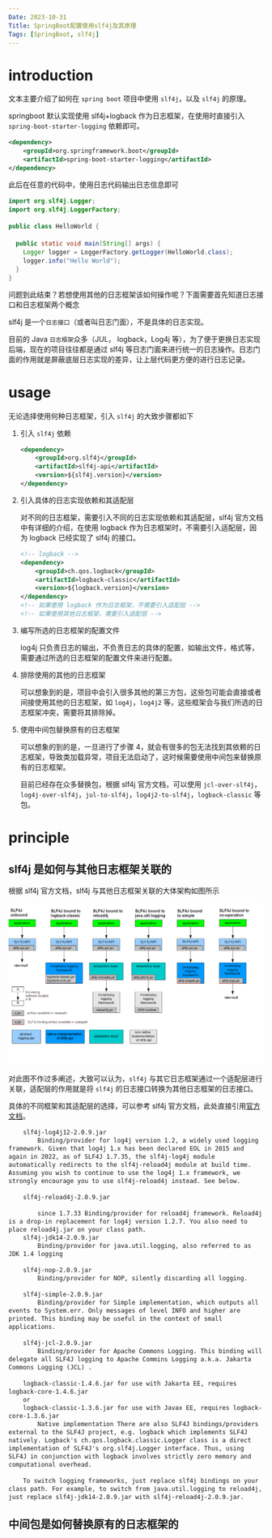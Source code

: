 ```yaml
---
Date: 2023-10-31
Title: SpringBoot配置使用slf4j及其原理
Tags: [SpringBoot, slf4j]
---
```


# introduction

文本主要介绍了如何在 `spring boot` 项目中使用 `slf4j`，以及 `slf4j` 的原理。

springboot 默认实现使用 slf4j+logback 作为日志框架，在使用时直接引入 `spring-boot-starter-logging` 依赖即可。

```xml
<dependency>
    <groupId>org.springframework.boot</groupId>
    <artifactId>spring-boot-starter-logging</artifactId>
</dependency>
```

此后在任意的代码中，使用日志代码输出日志信息即可

```java
import org.slf4j.Logger;
import org.slf4j.LoggerFactory;

public class HelloWorld {

  public static void main(String[] args) {
    Logger logger = LoggerFactory.getLogger(HelloWorld.class);
    logger.info("Hello World");
  }
}
```

问题到此结束？若想使用其他的日志框架该如何操作呢？下面需要首先知道日志接口和日志框架两个概念

slf4j 是一个`日志接口`（或者叫日志门面），不是具体的日志实现。

目前的 Java `日志框架`众多（JUL， logback，Log4j 等），为了便于更换日志实现后端，现在的项目往往都是通过 slf4j 等日志门面来进行统一的日志操作。日志门面的作用就是屏蔽底层日志实现的差异，让上层代码更方便的进行日志记录。

# usage

无论选择使用何种日志框架，引入 `slf4j` 的大致步骤都如下

1.  引入 `slf4j` 依赖

    ```xml
    <dependency>
        <groupId>org.slf4j</groupId>
        <artifactId>slf4j-api</artifactId>
        <version>${slf4j.version}</version>
    </dependency>
    ```

2.  引入具体的日志实现依赖和其适配层

    对不同的日志框架，需要引入不同的日志实现依赖和其适配层，slf4j 官方文档中有详细的介绍，在使用 logback 作为日志框架时，不需要引入适配层，因为 logback 已经实现了 slf4j 的接口。

    ```xml
    <!-- logback -->
    <dependency>
        <groupId>ch.qos.logback</groupId>
        <artifactId>logback-classic</artifactId>
        <version>${logback.version}</version>
    </dependency>
    <!-- 如果使用 logback 作为日志框架，不需要引入适配层 -->
    <!-- 如果使用其他日志框架，需要引入适配层 -->

    ```

3.  编写所选的日志框架的配置文件

    log4j 只负责日志的输出，不负责日志的具体的配置，如输出文件，格式等，需要通过所选的日志框架的配置文件来进行配置。

4.  排除使用的其他的日志框架

    可以想象到的是，项目中会引入很多其他的第三方包，这些包可能会直接或者间接使用其他的日志框架，如 `log4j`，`log4j2` 等，这些框架会与我们所选的日志框架冲突，需要将其排除掉。

5.  使用中间包替换原有的日志框架

    可以想象的到的是，一旦进行了步骤 4，就会有很多的包无法找到其依赖的日志框架，导致类加载异常，项目无法启动了，这时候需要使用中间包来替换原有的日志框架。

    目前已经存在众多替换包，根据 slf4j 官方文档，可以使用 `jcl-over-slf4j`，`log4j-over-slf4j`，`jul-to-slf4j`，`log4j2-to-slf4j`，`logback-classic` 等包。

# principle

## slf4j 是如何与其他日志框架关联的

根据 slf4j 官方文档，slf4j 与其他日志框架关联的大体架构如图所示

![general idea of sl4j](assets/log4j-general.png)

对此图不作过多阐述，大致可以认为，`slf4j` 与其它日志框架通过一个适配层进行关联，适配层的作用就是将 `slf4j` 的日志接口转换为其他日志框架的日志接口。

具体的不同框架和其适配层的选择，可以参考 slf4j 官方文档，此处直接引用[官方文档](https://www.slf4j.org/manual.html)。

>

        slf4j-log4j12-2.0.9.jar
            Binding/provider for log4j version 1.2, a widely used logging framework. Given that log4j 1.x has been declared EOL in 2015 and again in 2022, as of SLF4J 1.7.35, the slf4j-log4j module automatically redirects to the slf4j-reload4j module at build time. Assuming you wish to continue to use the log4j 1.x framework, we strongly encourage you to use slf4j-reload4j instead. See below.

        slf4j-reload4j-2.0.9.jar

            since 1.7.33 Binding/provider for reload4j framework. Reload4j is a drop-in replacement for log4j version 1.2.7. You also need to place reload4j.jar on your class path.
        slf4j-jdk14-2.0.9.jar
            Binding/provider for java.util.logging, also referred to as JDK 1.4 logging

        slf4j-nop-2.0.9.jar
            Binding/provider for NOP, silently discarding all logging.

        slf4j-simple-2.0.9.jar
            Binding/provider for Simple implementation, which outputs all events to System.err. Only messages of level INFO and higher are printed. This binding may be useful in the context of small applications.

        slf4j-jcl-2.0.9.jar
            Binding/provider for Apache Commons Logging. This binding will delegate all SLF4J logging to Apache Commins Logging a.k.a. Jakarta Commons Logging (JCL) .

        logback-classic-1.4.6.jar for use with Jakarta EE, requires logback-core-1.4.6.jar
        or
        logback-classic-1.3.6.jar for use with Javax EE, requires logback-core-1.3.6.jar
            Native implementation There are also SLF4J bindings/providers external to the SLF4J project, e.g. logback which implements SLF4J natively. Logback's ch.qos.logback.classic.Logger class is a direct implementation of SLF4J's org.slf4j.Logger interface. Thus, using SLF4J in conjunction with logback involves strictly zero memory and computational overhead.

        To switch logging frameworks, just replace slf4j bindings on your class path. For example, to switch from java.util.logging to reload4j, just replace slf4j-jdk14-2.0.9.jar with slf4j-reload4j-2.0.9.jar.

## 中间包是如何替换原有的日志框架的
